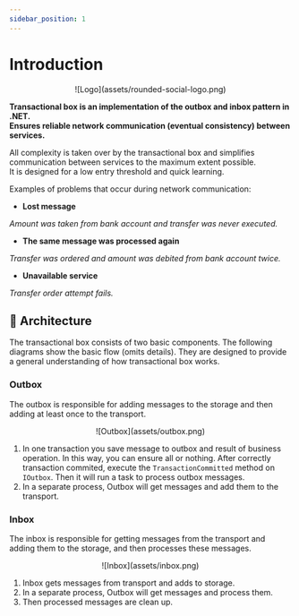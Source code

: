 ```yaml
---
sidebar_position: 1
---
```


# Introduction

<div align="center">
![Logo](assets/rounded-social-logo.png)
</div>

**Transactional box is an implementation of the outbox and inbox pattern in .NET.**   
**Ensures reliable network communication (eventual consistency) between services.**

All complexity is taken over by the transactional box and simplifies communication between services to the maximum extent possible.   
It is designed for a low entry threshold and quick learning.

Examples of problems that occur during network communication:
-  **Lost message**

*Amount was taken from bank account and transfer was never executed.*

- **The same message was processed again**

*Transfer was ordered and amount was debited from bank account twice.*

- **Unavailable service**

*Transfer order attempt fails.*

## :european_castle: Architecture
The transactional box consists of two basic components.
The following diagrams show the basic flow (omits details).
They are designed to provide a general understanding of how transactional box works.

### Outbox
The outbox is responsible for adding messages to the storage and then adding at least once to the transport.
<div align="center">
![Outbox](assets/outbox.png)
</div>

 1. In one transaction you save message to outbox and result of business operation. In this way, you can ensure all or nothing. After correctly transaction commited, execute the `TransactionCommitted` method on `IOutbox`. Then it will run a task to process outbox messages.
 2. In a separate process, Outbox will get messages and add them to the transport.

### Inbox 
The inbox is responsible for getting messages from the transport and adding them to the storage, and then processes these messages.
<div align="center">
![Inbox](assets/inbox.png)
</div>

1. Inbox gets messages from transport and adds to storage.
2. In a separate process, Outbox will get messages and process them.
3. Then processed messages are clean up.
